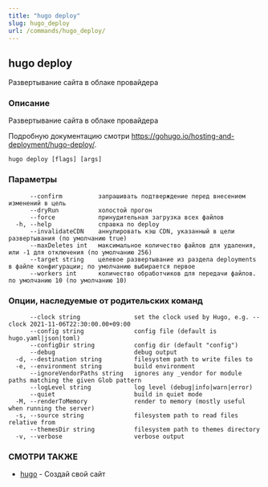 ```yaml
---
title: "hugo deploy"
slug: hugo_deploy
url: /commands/hugo_deploy/
---
```

## hugo deploy

Развертывание сайта в облаке провайдера

### Описание

Развертывание сайта в облаке провайдера

Подробную документацию смотри https://gohugo.io/hosting-and-deployment/hugo-deploy/.

```
hugo deploy [flags] [args]
```

### Параметры

```
      --confirm          запрашивать подтверждение перед внесением изменений в цель
      --dryRun           холостой прогон
      --force            принудительная загрузка всех файлов
  -h, --help             справка по deploy
      --invalidateCDN    аннулировать кэш CDN, указанный в цели развертывания (по умолчанию true)
      --maxDeletes int   максимальное количество файлов для удаления, или -1 для отключения (по умолчанию 256)
      --target string    целевое развертывание из раздела deployments в файле конфигурации; по умолчанию выбирается первое
      --workers int      количество обработчиков для передачи файлов. по умолчанию 10 (по умолчанию 10)
```

### Опции, наследуемые от родительских команд

```
      --clock string               set the clock used by Hugo, e.g. --clock 2021-11-06T22:30:00.00+09:00
      --config string              config file (default is hugo.yaml|json|toml)
      --configDir string           config dir (default "config")
      --debug                      debug output
  -d, --destination string         filesystem path to write files to
  -e, --environment string         build environment
      --ignoreVendorPaths string   ignores any _vendor for module paths matching the given Glob pattern
      --logLevel string            log level (debug|info|warn|error)
      --quiet                      build in quiet mode
  -M, --renderToMemory             render to memory (mostly useful when running the server)
  -s, --source string              filesystem path to read files relative from
      --themesDir string           filesystem path to themes directory
  -v, --verbose                    verbose output
```

### СМОТРИ ТАКЖЕ

* [hugo](/commands/hugo/)	 - Создай свой сайт

